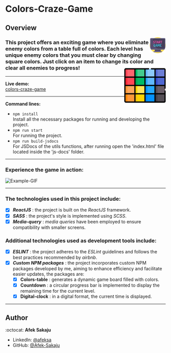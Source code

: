 # Colors-Craze-Game

## Overview

<img src="./readme-resources/game.png" width=50px height=50px align="right">

### This project offers an exciting game where you eliminate enemy colors from a table full of colors. Each level has unique enemy colors that you must clear by changing square colors. Just click on an item to change its color and clear all enemies to progress! <img src="./readme-resources/colors.png" width=130px height=130px align="right"><br />

---

**Live demo:**</br>[colors-craze-game](http://afektheminilearner.github.io/colors-craze-game)

---

**Command lines:**

-   `npm install` <br /> Install all the necessary packages for running and developing the project.
-   `npm run start`<br /> For running the project.
-   `npm run build-jsdocs`</br>For JSDocs of the utils functions, after running open the 'index.html' file located inside the 'js-docs' folder.

---

### **Experience the game in action:**

![Example-GIF](./readme-resources/game-gif.gif)

---

### The technologies used in this project include:

-   [x] _**ReactJS**_ : the project is built on the _ReactJS_ framework.
-   [x] _**SASS**_ : the project's style is implemented using _SCSS_.
-   [x] _**Media-query**_ : _media queries_ have been employed to ensure compatibility with smaller screens.

### Additional technologies used as development tools include:

-   [x] _**ESLINT**_ : the project adheres to the _ESLint_ guidelines and follows the best practices recommended by _airbnb_.
-   [x] _**Custom NPM packages**_ : the project incorporates custom NPM packages developed by me, aiming to enhance efficiency and facilitate easier updates, the packages are:
    -   [x] **Colors-table** : generates a dynamic game board filled with colors.
    -   [x] **Countdown** : a circular progress bar is implemented to display the remaining time for the current level.
    -   [x] **Digital-clock** : in a digital format, the current time is displayed.

---

## Author

:octocat: **Afek Sakaju**

-   LinkedIn: [@afeksa](https://www.linkedin.com/in/afeksa/)
-   GitHub: [@Afek-Sakaju](https://github.com/Afek-Sakaju)

